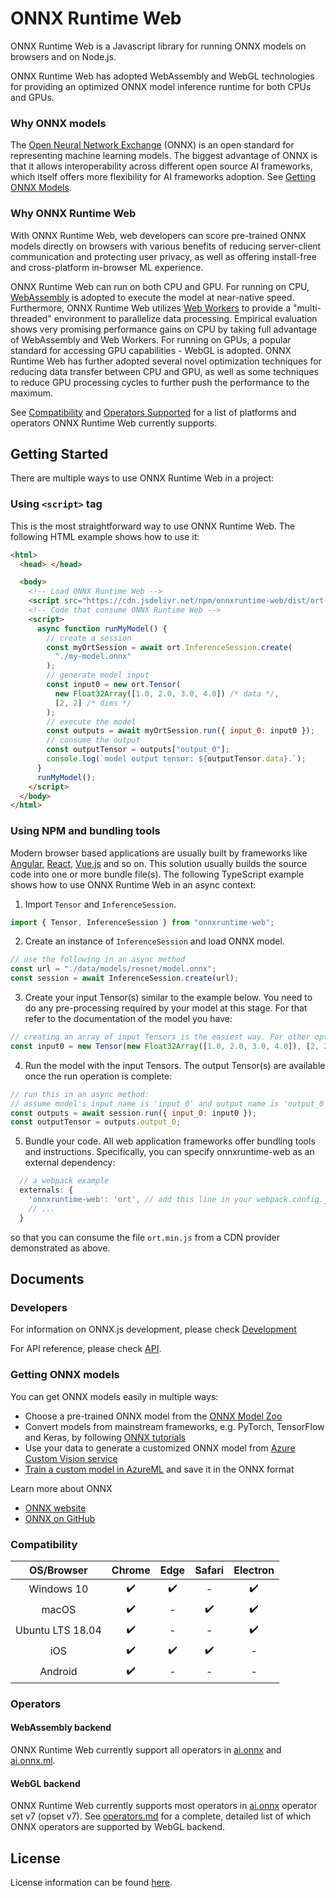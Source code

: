 # ONNX Runtime Web

ONNX Runtime Web is a Javascript library for running ONNX models on browsers and on Node.js.

ONNX Runtime Web has adopted WebAssembly and WebGL technologies for providing an optimized ONNX model inference runtime for both CPUs and GPUs.

### Why ONNX models

The [Open Neural Network Exchange](http://onnx.ai/) (ONNX) is an open standard for representing machine learning models. The biggest advantage of ONNX is that it allows interoperability across different open source AI frameworks, which itself offers more flexibility for AI frameworks adoption. See [Getting ONNX Models](#Getting-ONNX-models).

### Why ONNX Runtime Web

With ONNX Runtime Web, web developers can score pre-trained ONNX models directly on browsers with various benefits of reducing server-client communication and protecting user privacy, as well as offering install-free and cross-platform in-browser ML experience.

ONNX Runtime Web can run on both CPU and GPU. For running on CPU, [WebAssembly](https://developer.mozilla.org/en-US/docs/WebAssembly) is adopted to execute the model at near-native speed. Furthermore, ONNX Runtime Web utilizes [Web Workers](https://developer.mozilla.org/en-US/docs/Web/API/Web_Workers_API/Using_web_workers) to provide a "multi-threaded" environment to parallelize data processing. Empirical evaluation shows very promising performance gains on CPU by taking full advantage of WebAssembly and Web Workers. For running on GPUs, a popular standard for accessing GPU capabilities - WebGL is adopted. ONNX Runtime Web has further adopted several novel optimization techniques for reducing data transfer between CPU and GPU, as well as some techniques to reduce GPU processing cycles to further push the performance to the maximum.

See [Compatibility](#Compatibility) and [Operators Supported](#Operators) for a list of platforms and operators ONNX Runtime Web currently supports.

## Getting Started

There are multiple ways to use ONNX Runtime Web in a project:

### Using `<script>` tag

This is the most straightforward way to use ONNX Runtime Web. The following HTML example shows how to use it:

```html
<html>
  <head> </head>

  <body>
    <!-- Load ONNX Runtime Web -->
    <script src="https://cdn.jsdelivr.net/npm/onnxruntime-web/dist/ort.min.js"></script>
    <!-- Code that consume ONNX Runtime Web -->
    <script>
      async function runMyModel() {
        // create a session
        const myOrtSession = await ort.InferenceSession.create(
          "./my-model.onnx"
        );
        // generate model input
        const input0 = new ort.Tensor(
          new Float32Array([1.0, 2.0, 3.0, 4.0]) /* data */,
          [2, 2] /* dims */
        );
        // execute the model
        const outputs = await myOrtSession.run({ input_0: input0 });
        // consume the output
        const outputTensor = outputs["output_0"];
        console.log(`model output tensor: ${outputTensor.data}.`);
      }
      runMyModel();
    </script>
  </body>
</html>
```

<!-- TODO: Refer to [browser/Add](./examples/browser/add) for an example. -->

### Using NPM and bundling tools

Modern browser based applications are usually built by frameworks like [Angular](https://angular.io/), [React](https://reactjs.org/), [Vue.js](https://vuejs.org/) and so on. This solution usually builds the source code into one or more bundle file(s). The following TypeScript example shows how to use ONNX Runtime Web in an async context:

1. Import `Tensor` and `InferenceSession`.

```ts
import { Tensor, InferenceSession } from "onnxruntime-web";
```

2. Create an instance of `InferenceSession` and load ONNX model.

```ts
// use the following in an async method
const url = "./data/models/resnet/model.onnx";
const session = await InferenceSession.create(url);
```

3. Create your input Tensor(s) similar to the example below. You need to do any pre-processing required by
   your model at this stage. For that refer to the documentation of the model you have:

```javascript
// creating an array of input Tensors is the easiest way. For other options see the API documentation
const input0 = new Tensor(new Float32Array([1.0, 2.0, 3.0, 4.0]), [2, 2]);
```

4. Run the model with the input Tensors. The output Tensor(s) are available once the run operation is complete:

```javascript
// run this in an async method:
// assume model's input name is 'input_0' and output name is 'output_0'
const outputs = await session.run({ input_0: input0 });
const outputTensor = outputs.output_0;
```

5. Bundle your code. All web application frameworks offer bundling tools and instructions. Specifically, you can specify onnxruntime-web as an external dependency:

```js
  // a webpack example
  externals: {
    'onnxruntime-web': 'ort', // add this line in your webpack.config.js
    // ...
  }
```

so that you can consume the file `ort.min.js` from a CDN provider demonstrated as above.

<!-- TODO More verbose examples on how to use ONNX Runtime Web are located under the `examples` folder. For further info see [Examples](./examples/README.md) -->

## Documents

### Developers

<!-- TODO development documents and API -->

For information on ONNX.js development, please check [Development](./docs/development.md)

For API reference, please check [API](./docs/api.md).

### Getting ONNX models

You can get ONNX models easily in multiple ways:

- Choose a pre-trained ONNX model from the [ONNX Model Zoo](https://github.com/onnx/models)
- Convert models from mainstream frameworks, e.g. PyTorch, TensorFlow and Keras, by following [ONNX tutorials](https://github.com/onnx/tutorials)
- Use your data to generate a customized ONNX model from [Azure Custom Vision service](https://docs.microsoft.com/en-us/azure/cognitive-services/Custom-Vision-Service/home)
- [Train a custom model in AzureML](https://github.com/Azure/MachineLearningNotebooks/tree/master/training) and save it in the ONNX format

Learn more about ONNX

- [ONNX website](http://onnx.ai/)
- [ONNX on GitHub](https://github.com/onnx/onnx)

### Compatibility

|    OS/Browser    |       Chrome       |        Edge        |       Safari       |      Electron      |
| :--------------: | :----------------: | :----------------: | :----------------: | :----------------: |
|    Windows 10    | :heavy_check_mark: | :heavy_check_mark: |         -          | :heavy_check_mark: |
|      macOS       | :heavy_check_mark: |         -          | :heavy_check_mark: | :heavy_check_mark: |
| Ubuntu LTS 18.04 | :heavy_check_mark: |         -          |         -          | :heavy_check_mark: |
|       iOS        | :heavy_check_mark: | :heavy_check_mark: | :heavy_check_mark: |         -          |
|     Android      | :heavy_check_mark: |         -          |         -          |         -          |

### Operators

#### WebAssembly backend

ONNX Runtime Web currently support all operators in [ai.onnx](https://github.com/onnx/onnx/blob/master/docs/Operators.md) and [ai.onnx.ml](https://github.com/onnx/onnx/blob/master/docs/Operators-ml.md).

#### WebGL backend

ONNX Runtime Web currently supports most operators in [ai.onnx](https://github.com/onnx/onnx/blob/rel-1.2.3/docs/Operators.md) operator set v7 (opset v7). See [operators.md](./docs/operators.md) for a complete, detailed list of which ONNX operators are supported by WebGL backend.

## License

License information can be found [here](../../README.md#license).
